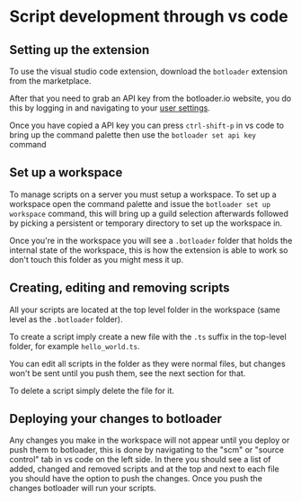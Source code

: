 # Script development through vs code

## Setting up the extension

To use the visual studio code extension, download the `botloader` extension from the marketplace.

After that you need to grab an API key from the botloader.io website, you do this by logging in and navigating to your [user settings](/settings).

Once you have copied a API key you can press `ctrl-shift-p` in vs code to bring up the command palette then use the `botloader set api key` command

## Set up a workspace

To manage scripts on a server you must setup a workspace. To set up a workspace open the command palette and issue the `botloader set up workspace` command, this will bring up a guild selection afterwards followed by picking a persistent or temporary directory to set up the workspace in.

Once you're in the workspace you will see a `.botloader` folder that holds the internal state of the workspace, this is how the extension is able to work so don't touch this folder as you might mess it up.

## Creating, editing and removing scripts

All your scripts are located at the top level folder in the workspace (same level as the `.botloader` folder).

To create a script imply create a new file with the `.ts` suffix in the top-level folder, for example `hello_world.ts`.

You can edit all scripts in the folder as they were normal files, but changes won't be sent until you push them, see the next section for that.

To delete a script simply delete the file for it.

## Deploying your changes to botloader

Any changes you make in the workspace will not appear until you deploy or push them to botloader, this is done by navigating to the "scm" or "source control" tab in vs code on the left side. In there you should see a list of added, changed and removed scripts and at the top and next to each file you should have the option to push the changes. Once you push the changes botloader will run your scripts.